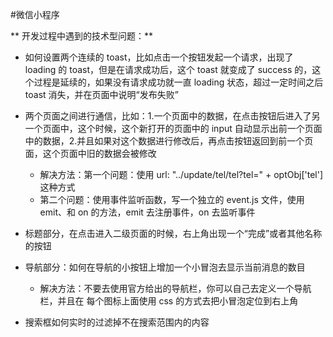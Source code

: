 #微信小程序


** 开发过程中遇到的技术型问题：**

* 如何设置两个连续的 toast，比如点击一个按钮发起一个请求，出现了 loading 的 toast，但是在请求成功后，这个 toast 就变成了 success 的，这个过程是延续的，如果没有请求成功就一直 loading 状态，超过一定时间之后 toast 消失，并在页面中说明“发布失败”

* 两个页面之间进行通信，比如：1.一个页面中的数据，在点击按钮后进入了另一个页面中，这个时候，这个新打开的页面中的 input 自动显示出前一个页面中的数据，2.并且如果对这个数据进行修改后，再点击按钮返回到前一个页面，这个页面中旧的数据会被修改
    * 解决方法：第一个问题：使用 url: "../update/tel/tel?tel=" + optObj['tel'] 这种方式
    * 第二个问题：使用事件监听函数，写一个独立的 event.js 文件，使用 emit、和 on 的方法，emit 去注册事件，on 去监听事件

* 标题部分，在点击进入二级页面的时候，右上角出现一个“完成”或者其他名称的按钮

* 导航部分：如何在导航的小按钮上增加一个小冒泡去显示当前消息的数目
    * 解决方法：不要去使用官方给出的导航栏，你可以自己去定义一个导航栏，并且在 每个图标上面使用 css 的方式去把小冒泡定位到右上角

* 搜索框如何实时的过滤掉不在搜索范围内的内容
